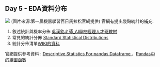 ## Day 5 - EDA資料分布
![](https://i.imgur.com/JIQWZ5L.png)
(圖片來源:第一屆機器學習百日馬拉松官網提供)
官網有提出幾點統計的補充:
1. 敘述統計與機率分佈 [吳漢銘老師_AI學校經理人才班教材](http://www.hmwu.idv.tw/web/R_AI_M/AI-M1-hmwu_R_Stat&Prob_v2.pdf)
2. 常見的統計分佈 [Standard Statistical Distributions](https://www.healthknowledge.org.uk/public-health-textbook/research-methods/1b-statistical-methods/statistical-distributions)
3. 統計分佈清單[WIKI的資料](https://en.wikipedia.org/wiki/List_of_probability_distributions)


官網提供參考資料 : [Descriptive Statistics For pandas Dataframe
](https://chrisalbon.com/python/data_wrangling/pandas_dataframe_descriptive_stats/)、[Pandas中的繪圖函數](https://amaozhao.gitbooks.io/pandas-notebook/content/pandas%E4%B8%AD%E7%9A%84%E7%BB%98%E5%9B%BE%E5%87%BD%E6%95%B0.html)
